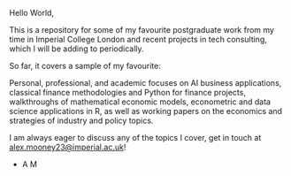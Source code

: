 Hello World,

This is a repository for some of my favourite postgraduate work from my time in Imperial College London and recent projects in tech consulting, 
which I will be adding to periodically.

So far, it covers a sample of my favourite:

Personal, professional, and academic focuses on AI business applications, classical finance methodologies and Python for finance projects, 
walkthroughs of mathematical economic models, econometric and data science applications in R, as well as working papers on the economics and strategies of industry and policy topics.


I am always eager to discuss any of the topics I cover, get in touch at alex.mooney23@imperial.ac.uk!

- A M
